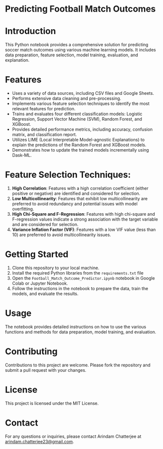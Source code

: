 # Predicting Football Match Outcomes

# Introduction
This Python notebook provides a comprehensive solution for predicting soccer match outcomes using various machine learning models. It includes data preparation, feature selection, model training, evaluation, and explanation.

# Features
- Uses a variety of data sources, including CSV files and Google Sheets.
- Performs extensive data cleaning and pre-processing.
- Implements various feature selection techniques to identify the most relevant features for prediction.
- Trains and evaluates four different classification models: Logistic Regression, Support Vector Machine (SVM), Random Forest, and XGBoost.
- Provides detailed performance metrics, including accuracy, confusion matrix, and classification report.
- Utilizes LIME (Local Interpretable Model-agnostic Explanations) to explain the predictions of the Random Forest and XGBoost models.
- Demonstrates how to update the trained models incrementally using Dask-ML.

# Feature Selection Techniques:

1. **High Correlation**: Features with a high correlation coefficient (either positive or negative) are identified and considered for selection.
2. **Low Multicollinearity**: Features that exhibit low multicollinearity are preferred to avoid redundancy and potential issues with model overfitting.
3. **High Chi-Square and F-Regression**: Features with high chi-square and F-regression values indicate a strong association with the target variable and are considered for selection.
4. **Variance Inflation Factor (VIF)**: Features with a low VIF value (less than 10) are preferred to avoid multicollinearity issues.

# Getting Started
1. Clone this repository to your local machine.
2. Install the required Python libraries from the `requirements.txt` file
3. Open the `Football_Match_Outcome_Predictor.ipynb` notebook in Google Colab or Jupyter Notebook.
4. Follow the instructions in the notebook to prepare the data, train the models, and evaluate the results.

# Usage
The notebook provides detailed instructions on how to use the various functions and methods for data preparation, model training, and evaluation.

# Contributing
Contributions to this project are welcome. Please fork the repository and submit a pull request with your changes.

# License
This project is licensed under the MIT License.

# Contact
For any questions or inquiries, please contact Arindam Chatterjee at arindam.chatterjee23@gmail.com.
